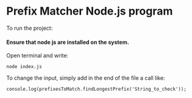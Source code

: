 # Prefix Matcher Node.js program

To run the project: 

#### Ensure that node js are installed on the system.
Open terminal and write: 
    
    
    node index.js
    


To change the input, simply add in the end of the file a call like: 

    console.log(prefixesToMatch.findLongestPrefix('String_to_check'));
